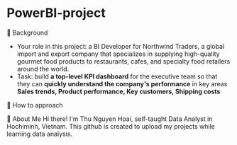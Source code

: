 # PowerBI-project
🌟 Background
- Your role in this project: a BI Developer for Northwind Traders, a global import and export company that specializes in supplying high-quality gourmet food products to restaurants, cafes, and specialty food retailers around the world. 
- Task: build **a top-level KPI dashboard** for the executive team so that they can **quickly understand the company's performance** in key areas **Sales trends, Product performance, Key customers, Shipping costs**

🌟 How to approach


🌟 About Me
Hi there! I'm Thu Nguyen Hoai, self-taught Data Analyst in Hochiminh, Vietnam. This github is created to upload my projects while learning data analysis.
